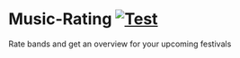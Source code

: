 # Music-Rating [![Test](https://github.com/Kruspe/music-rating/actions/workflows/test.yml/badge.svg?branch=master)](https://github.com/Kruspe/music-rating/actions/workflows/test.yml)

Rate bands and get an overview for your upcoming festivals